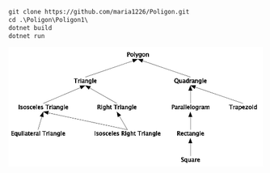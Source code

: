 ```
git clone https://github.com/maria1226/Poligon.git
cd .\Poligon\Poligon1\
dotnet build 
dotnet run
```
![Geometric Shapes](./screenshot/screenshot.jpg)
